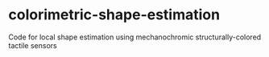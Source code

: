 # colorimetric-shape-estimation
Code for local shape estimation using mechanochromic structurally-colored tactile sensors
